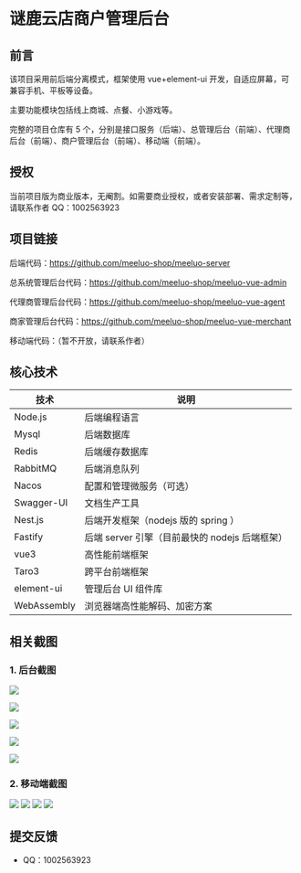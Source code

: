 <h1>谜鹿云店商户管理后台</h1>

## 前言

该项目采用前后端分离模式，框架使用 vue+element-ui 开发，自适应屏幕，可兼容手机、平板等设备。

主要功能模块包括线上商城、点餐、小游戏等。

完整的项目仓库有 5 个，分别是接口服务（后端）、总管理后台（前端）、代理商后台（前端）、商户管理后台（前端）、移动端（前端）。

## 授权

当前项目版为商业版本，无阉割。如需要商业授权，或者安装部署、需求定制等，请联系作者 QQ：1002563923

## 项目链接

后端代码：https://github.com/meeluo-shop/meeluo-server

总系统管理后台代码：https://github.com/meeluo-shop/meeluo-vue-admin

代理商管理后台代码：https://github.com/meeluo-shop/meeluo-vue-agent

商家管理后台代码：https://github.com/meeluo-shop/meeluo-vue-merchant

移动端代码：（暂不开放，请联系作者）

## 核心技术

| 技术        | 说明                                           |
| ----------- | ---------------------------------------------- |
| Node.js     | 后端编程语言                                   |
| Mysql       | 后端数据库                                     |
| Redis       | 后端缓存数据库                                 |
| RabbitMQ    | 后端消息队列                                   |
| Nacos       | 配置和管理微服务（可选）                       |
| Swagger-UI  | 文档生产工具                                   |
| Nest.js     | 后端开发框架（nodejs 版的 spring ）            |
| Fastify     | 后端 server 引擎（目前最快的 nodejs 后端框架） |  |
| vue3        | 高性能前端框架                                 |
| Taro3       | 跨平台前端框架                                 |
| element-ui  | 管理后台 UI 组件库                             |
| WebAssembly | 浏览器端高性能解码、加密方案                   |

## 相关截图

### 1. 后台截图

![](https://assets.meeluo.com/3388045433126912/WX20210512-201725@2x.png)

![](https://assets.meeluo.com/3388045433126912/WX20210512-201642@2x.png)

![](https://assets.meeluo.com/3388045433126912/WX20210512-201148@2x.png)

![](https://assets.meeluo.com/3388045433126912/WX20210512-201125@2x.png)

![](https://assets.meeluo.com/3388045433126912/WX20210512-201020@2x.png)

### 2. 移动端截图

<img src="https://assets.meeluo.com/3388045433126912/2531620827169_.pic.jpg"/>
<img src="https://assets.meeluo.com/3388045433126912/2511620826751_.pic.jpg"/>
<img src="https://assets.meeluo.com/3388045433126912/2521620826752_.pic.jpg"/>
<img src="https://assets.meeluo.com/3388045433126912/2501620826750_.pic.jpg"/>

## 提交反馈

- QQ：1002563923
